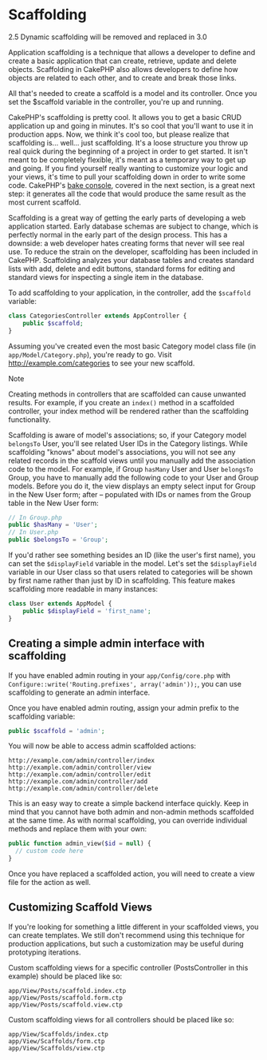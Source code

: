 # Scaffolding

<div class="deprecated">

2.5
Dynamic scaffolding will be removed and replaced in 3.0

</div>

Application scaffolding is a technique that allows a developer to
define and create a basic application that can create, retrieve,
update and delete objects. Scaffolding in CakePHP also allows
developers to define how objects are related to each other, and to
create and break those links.

All that's needed to create a scaffold is a model and its
controller. Once you set the \$scaffold variable in the controller,
you're up and running.

CakePHP's scaffolding is pretty cool. It allows you to get a basic
CRUD application up and going in minutes. It's so cool that you'll want
to use it in production apps. Now, we think it's cool too, but
please realize that scaffolding is... well... just scaffolding.
It's a loose structure you throw up real quick during the beginning
of a project in order to get started. It isn't meant to be
completely flexible, it's meant as a temporary way to get up and
going. If you find yourself really wanting to customize your logic
and your views, it's time to pull your scaffolding down in order to
write some code. CakePHP's [bake console](../console-and-shells), covered in the next
section, is a great next step: it generates all the code that would
produce the same result as the most current scaffold.

Scaffolding is a great way of getting the early parts of developing
a web application started. Early database schemas are subject to
change, which is perfectly normal in the early part of the design
process. This has a downside: a web developer hates creating forms
that never will see real use. To reduce the strain on the
developer, scaffolding has been included in CakePHP. Scaffolding
analyzes your database tables and creates standard lists with add,
delete and edit buttons, standard forms for editing and standard
views for inspecting a single item in the database.

To add scaffolding to your application, in the controller, add the
`$scaffold` variable:

``` php
class CategoriesController extends AppController {
    public $scaffold;
}
```

Assuming you've created even the most basic Category model class
file (in `app/Model/Category.php`), you're ready to go. Visit
<http://example.com/categories> to see your new scaffold.

> [!NOTE]
> Creating methods in controllers that are scaffolded can cause
> unwanted results. For example, if you create an `index()` method in a
> scaffolded controller, your index method will be rendered rather
> than the scaffolding functionality.

Scaffolding is aware of model's associations; so, if your
Category model `belongsTo` User, you'll see related User IDs in the
Category listings. While scaffolding "knows" about model's
associations, you will not see any related records in the scaffold
views until you manually add the association code to the model. For
example, if Group `hasMany` User and User `belongsTo` Group, you have
to manually add the following code to your User and Group models.
Before you do it, the view displays an empty
select input for Group in the New User form; after – populated with IDs
or names from the Group table in the New User form:

``` php
// In Group.php
public $hasMany = 'User';
// In User.php
public $belongsTo = 'Group';
```

If you'd rather see something besides an ID (like the user's first
name), you can set the `$displayField` variable in the model. Let's
set the `$displayField` variable in our User class so that users
related to categories will be shown by first name rather than just
by ID in scaffolding. This feature makes scaffolding more readable
in many instances:

``` php
class User extends AppModel {
    public $displayField = 'first_name';
}
```

## Creating a simple admin interface with scaffolding

If you have enabled admin routing in your `app/Config/core.php` with
`Configure::write('Routing.prefixes', array('admin'));`, you can
use scaffolding to generate an admin interface.

Once you have enabled admin routing, assign your admin prefix to the
scaffolding variable:

``` php
public $scaffold = 'admin';
```

You will now be able to access admin scaffolded actions:

    http://example.com/admin/controller/index
    http://example.com/admin/controller/view
    http://example.com/admin/controller/edit
    http://example.com/admin/controller/add
    http://example.com/admin/controller/delete

This is an easy way to create a simple backend interface quickly.
Keep in mind that you cannot have both admin and non-admin methods
scaffolded at the same time. As with normal scaffolding, you can
override individual methods and replace them with your own:

``` php
public function admin_view($id = null) {
  // custom code here
}
```

Once you have replaced a scaffolded action, you will need to create
a view file for the action as well.

## Customizing Scaffold Views

If you're looking for something a little different in your
scaffolded views, you can create templates. We still don't
recommend using this technique for production applications, but
such a customization may be useful during prototyping iterations.

Custom scaffolding views for a specific controller
(PostsController in this example) should be placed like so:

    app/View/Posts/scaffold.index.ctp
    app/View/Posts/scaffold.form.ctp
    app/View/Posts/scaffold.view.ctp

Custom scaffolding views for all controllers should be placed like so:

    app/View/Scaffolds/index.ctp
    app/View/Scaffolds/form.ctp
    app/View/Scaffolds/view.ctp
